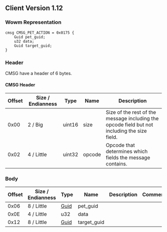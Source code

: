 ## Client Version 1.12

### Wowm Representation
```rust,ignore
cmsg CMSG_PET_ACTION = 0x0175 {
    Guid pet_guid;
    u32 data;
    Guid target_guid;
}
```
### Header

CMSG have a header of 6 bytes.

#### CMSG Header

| Offset | Size / Endianness | Type   | Name   | Description |
| ------ | ----------------- | ------ | ------ | ----------- |
| 0x00   | 2 / Big           | uint16 | size   | Size of the rest of the message including the opcode field but not including the size field.|
| 0x02   | 4 / Little        | uint32 | opcode | Opcode that determines which fields the message contains.|

### Body

| Offset | Size / Endianness | Type | Name | Description | Comment |
| ------ | ----------------- | ---- | ---- | ----------- | ------- |
| 0x06 | 8 / Little | [Guid](../spec/packed-guid.md) | pet_guid |  |  |
| 0x0E | 4 / Little | u32 | data |  |  |
| 0x12 | 8 / Little | [Guid](../spec/packed-guid.md) | target_guid |  |  |

